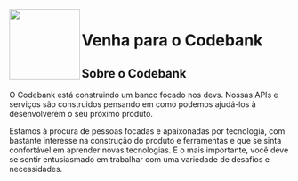 <img src="https://s3.amazonaws.com/assets.prod.codebank.com.br/brand_icon_negative_square.jpg" width="127px" height="127px" align="left"/>

# Venha para o Codebank

## Sobre o Codebank

O Codebank está construindo um banco focado nos devs. Nossas APIs e serviços são construidos pensando em como podemos ajudá-los à desenvolverem o seu próximo produto.

Estamos à procura de pessoas focadas e apaixonadas por tecnologia, com bastante interesse na construção do produto e ferramentas e que se sinta confortável em aprender novas tecnologias. E o mais importante, você deve se sentir entusiasmado em trabalhar com uma variedade de desafios e necessidades.

